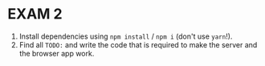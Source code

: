 # EXAM 2

1. Install dependencies using `npm install` / `npm i` (don't use `yarn`!).
2. Find all `TODO:` and write the code that is required to make the server and the browser app work.
